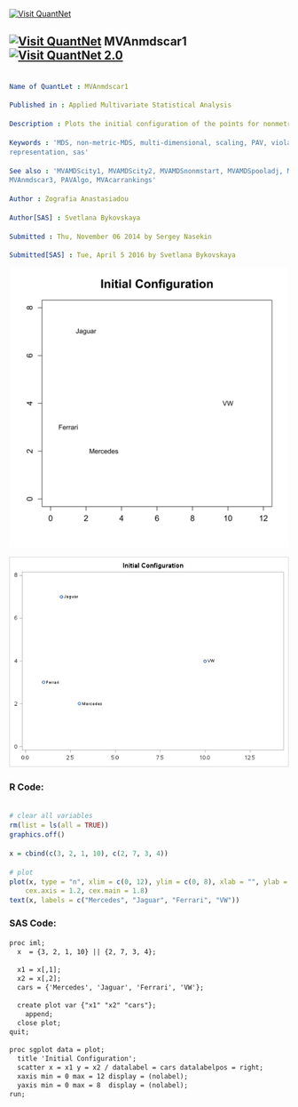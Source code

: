 
[<img src="https://github.com/QuantLet/Styleguide-and-FAQ/blob/master/pictures/banner.png" width="888" alt="Visit QuantNet">](http://quantlet.de/)

## [<img src="https://github.com/QuantLet/Styleguide-and-FAQ/blob/master/pictures/qloqo.png" alt="Visit QuantNet">](http://quantlet.de/) **MVAnmdscar1** [<img src="https://github.com/QuantLet/Styleguide-and-FAQ/blob/master/pictures/QN2.png" width="60" alt="Visit QuantNet 2.0">](http://quantlet.de/)

```yaml

Name of QuantLet : MVAnmdscar1

Published in : Applied Multivariate Statistical Analysis

Description : Plots the initial configuration of the points for nonmetric MDS for car marks data.

Keywords : 'MDS, non-metric-MDS, multi-dimensional, scaling, PAV, violators, plot, graphical
representation, sas'

See also : 'MVAMDScity1, MVAMDScity2, MVAMDSnonmstart, MVAMDSpooladj, MVAmdscarm, MVAnmdscar2,
MVAnmdscar3, PAVAlgo, MVAcarrankings'

Author : Zografia Anastasiadou

Author[SAS] : Svetlana Bykovskaya

Submitted : Thu, November 06 2014 by Sergey Nasekin

Submitted[SAS] : Tue, April 5 2016 by Svetlana Bykovskaya

```

![Picture1](MVAnmdscar1.png)

![Picture2](MVAnmdscar1_sas.png)


### R Code:
```r

# clear all variables
rm(list = ls(all = TRUE))
graphics.off()

x = cbind(c(3, 2, 1, 10), c(2, 7, 3, 4))

# plot
plot(x, type = "n", xlim = c(0, 12), ylim = c(0, 8), xlab = "", ylab = "", main = "Initial Configuration", 
    cex.axis = 1.2, cex.main = 1.8)
text(x, labels = c("Mercedes", "Jaguar", "Ferrari", "VW"))

```

### SAS Code:
```sas
proc iml;
  x  = {3, 2, 1, 10} || {2, 7, 3, 4};
  
  x1 = x[,1];
  x2 = x[,2];
  cars = {'Mercedes', 'Jaguar', 'Ferrari', 'VW'};
	
  create plot var {"x1" "x2" "cars"};
    append;
  close plot;
quit;

proc sgplot data = plot;
  title 'Initial Configuration';
  scatter x = x1 y = x2 / datalabel = cars datalabelpos = right;
  xaxis min = 0 max = 12 display = (nolabel);
  yaxis min = 0 max = 8  display = (nolabel); 
run;
```
